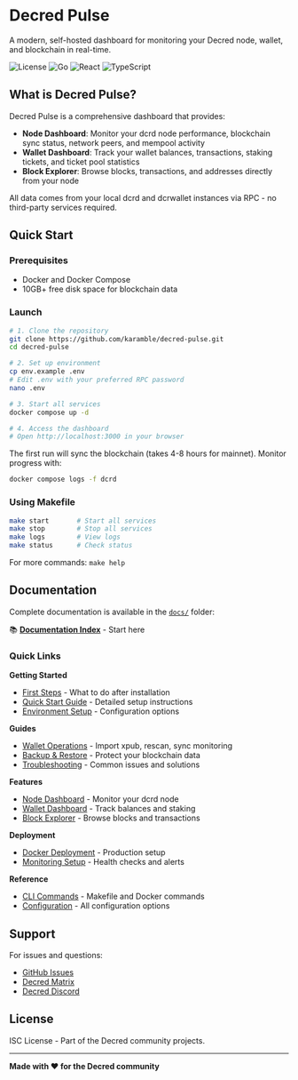 # Decred Pulse

A modern, self-hosted dashboard for monitoring your Decred node, wallet, and blockchain in real-time.

![License](https://img.shields.io/badge/license-ISC-blue.svg)
![Go](https://img.shields.io/badge/Go-1.21+-00ADD8?logo=go)
![React](https://img.shields.io/badge/React-18+-61DAFB?logo=react)
![TypeScript](https://img.shields.io/badge/TypeScript-5+-3178C6?logo=typescript)

## What is Decred Pulse?

Decred Pulse is a comprehensive dashboard that provides:
- **Node Dashboard**: Monitor your dcrd node performance, blockchain sync status, network peers, and mempool activity
- **Wallet Dashboard**: Track your wallet balances, transactions, staking tickets, and ticket pool statistics
- **Block Explorer**: Browse blocks, transactions, and addresses directly from your node

All data comes from your local dcrd and dcrwallet instances via RPC - no third-party services required.

## Quick Start

### Prerequisites
- Docker and Docker Compose
- 10GB+ free disk space for blockchain data

### Launch

```bash
# 1. Clone the repository
git clone https://github.com/karamble/decred-pulse.git
cd decred-pulse

# 2. Set up environment
cp env.example .env
# Edit .env with your preferred RPC password
nano .env

# 3. Start all services
docker compose up -d

# 4. Access the dashboard
# Open http://localhost:3000 in your browser
```

The first run will sync the blockchain (takes 4-8 hours for mainnet). Monitor progress with:
```bash
docker compose logs -f dcrd
```

### Using Makefile

```bash
make start       # Start all services
make stop        # Stop all services
make logs        # View logs
make status      # Check status
```

For more commands: `make help`

## Documentation

Complete documentation is available in the [`docs/`](docs/) folder:

📚 **[Documentation Index](docs/readme.md)** - Start here

### Quick Links

**Getting Started**
- [First Steps](docs/getting-started/first-steps.md) - What to do after installation
- [Quick Start Guide](docs/getting-started/quick-start.md) - Detailed setup instructions
- [Environment Setup](docs/getting-started/environment-setup.md) - Configuration options

**Guides**
- [Wallet Operations](docs/guides/wallet-operations.md) - Import xpub, rescan, sync monitoring
- [Backup & Restore](docs/guides/backup-restore.md) - Protect your blockchain data
- [Troubleshooting](docs/guides/troubleshooting.md) - Common issues and solutions

**Features**
- [Node Dashboard](docs/features/node-dashboard.md) - Monitor your dcrd node
- [Wallet Dashboard](docs/features/wallet-dashboard.md) - Track balances and staking
- [Block Explorer](docs/features/block-explorer.md) - Browse blocks and transactions

**Deployment**
- [Docker Deployment](docs/deployment/docker-deployment.md) - Production setup
- [Monitoring Setup](docs/deployment/monitoring-setup.md) - Health checks and alerts

**Reference**
- [CLI Commands](docs/reference/cli-commands.md) - Makefile and Docker commands
- [Configuration](docs/setup/configuration.md) - All configuration options

## Support

For issues and questions:
- [GitHub Issues](https://github.com/karamble/decred-pulse/issues)
- [Decred Matrix](https://chat.decred.org)
- [Decred Discord](https://discord.gg/decred)

## License

ISC License - Part of the Decred community projects.

---

**Made with ❤️ for the Decred community**
